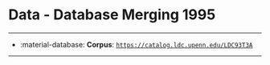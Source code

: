 # Data - Database Merging 1995 



---

- :material-database: **Corpus**: [`https://catalog.ldc.upenn.edu/LDC93T3A`](https://catalog.ldc.upenn.edu/LDC93T3A)


---

